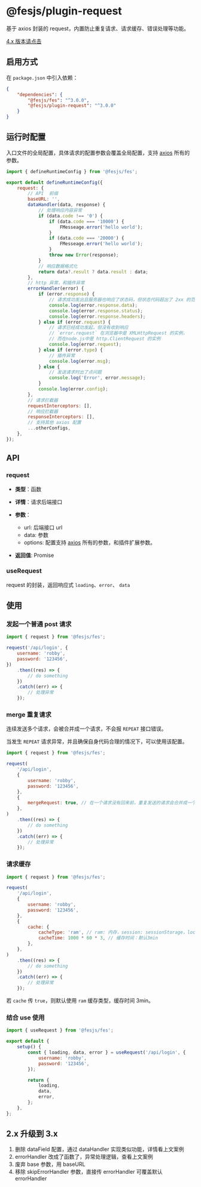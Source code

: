 # @fesjs/plugin-request

基于 axios 封装的 request，内置防止重复请求、请求缓存、错误处理等功能。

[4.x 版本请点击](./request-4.md)

## 启用方式

在 `package.json` 中引入依赖：

```json
{
    "dependencies": {
        "@fesjs/fes": "^3.0.0",
        "@fesjs/plugin-request": "^3.0.0"
    }
}
```

## 运行时配置

入口文件的全局配置，具体请求的配置参数会覆盖全局配置，支持 [axios](https://axios-http.com/zh/docs/req_config) 所有的参数。

```js
import { defineRuntimeConfig } from '@fesjs/fes';

export default defineRuntimeConfig({
    request: {
        // API  前缀
        baseURL: '',
        dataHandler(data, response) {
            // 处理响应内容异常
            if (data.code !== '0') {
                if (data.code === '10000') {
                    FMesseage.error('hello world');
                }
                if (data.code === '20000') {
                    FMesseage.error('hello world');
                }
                throw new Error(response);
            }
            // 响应数据格式化
            return data?.result ? data.result : data;
        },
        // http 异常，和插件异常
        errorHandler(error) {
            if (error.response) {
                // 请求成功发出且服务器也响应了状态码，但状态代码超出了 2xx 的范围
                console.log(error.response.data);
                console.log(error.response.status);
                console.log(error.response.headers);
            } else if (error.request) {
                // 请求已经成功发起，但没有收到响应
                // `error.request` 在浏览器中是 XMLHttpRequest 的实例，
                // 而在node.js中是 http.ClientRequest 的实例
                console.log(error.request);
            } else if (error.type) {
                // 插件异常
                console.log(error.msg);
            } else {
                // 发送请求时出了点问题
                console.log('Error', error.message);
            }
            console.log(error.config);
        },
        // 请求拦截器
        requestInterceptors: [],
        // 响应拦截器
        responseInterceptors: [],
        // 支持其他 axios 配置
        ...otherConfigs,
    },
});
```

## API

### request

-   **类型**：函数

-   **详情**：请求后端接口
-   **参数**：

    -   url: 后端接口 url
    -   data: 参数
    -   options: 配置支持 [axios](https://axios-http.com/zh/docs/req_config) 所有的参数，和插件扩展参数。

-   **返回值**: Promise

### useRequest

request 的封装，返回响应式 `loading`、`error`、 `data`

## 使用

### 发起一个普通 post 请求

```js
import { request } from '@fesjs/fes';

request('/api/login', {
    username: 'robby',
    password: '123456',
})
    .then((res) => {
        // do something
    })
    .catch((err) => {
        // 处理异常
    });
```

### merge 重复请求

连续发送多个请求，会被合并成一个请求，不会报 `REPEAT` 接口错误。

当发生 `REPEAT` 请求异常，并且确保自身代码合理的情况下，可以使用该配置。

```js
import { request } from '@fesjs/fes';

request(
    '/api/login',
    {
        username: 'robby',
        password: '123456',
    },
    {
        mergeRequest: true, // 在一个请求没有回来前，重复发送的请求会合并成一个请求
    },
)
    .then((res) => {
        // do something
    })
    .catch((err) => {
        // 处理异常
    });
```

### 请求缓存

```js
import { request } from '@fesjs/fes';

request(
    '/api/login',
    {
        username: 'robby',
        password: '123456',
    },
    {
        cache: {
            cacheType: 'ram', // ram: 内存，session: sessionStorage，local：localStorage
            cacheTime: 1000 * 60 * 3, // 缓存时间：默认3min
        },
    },
)
    .then((res) => {
        // do something
    })
    .catch((err) => {
        // 处理异常
    });
```

若 `cache` 传 `true`，则默认使用 `ram` 缓存类型，缓存时间 3min。

### 结合 use 使用

```js
import { useRequest } from '@fesjs/fes';

export default {
    setup() {
        const { loading, data, error } = useRequest('/api/login', {
            username: 'robby',
            password: '123456',
        });

        return {
            loading,
            data,
            error,
        };
    },
};
```

## 2.x 升级到 3.x

1. 删除 dataField 配置，通过 dataHandler 实现类似功能，详情看上文案例
2. errorHandler 改成了函数了，异常处理逻辑，查看上文案例
3. 废弃 base 参数，用 baseURL
4. 移除 skipErrorHandler 参数，直接传 errorHandler 可覆盖默认 errorHandler
